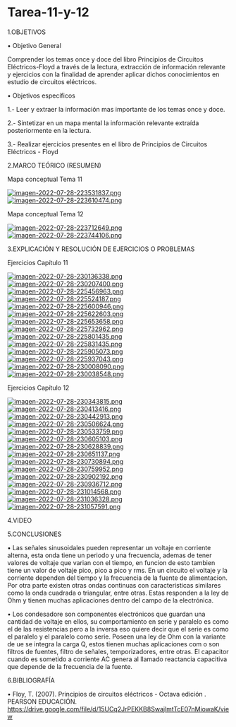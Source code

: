 # Tarea-11-y-12
1.OBJETIVOS

• Objetivo General

Comprender los temas once y doce del libro Principios de Circuitos Eléctricos-Floyd a través de la lectura, extracción de información relevante y ejercicios con la finalidad de aprender aplicar dichos conocimientos en estudio de circuitos eléctricos.

• Objetivos específicos

1.- Leer y extraer la información mas importante de los temas once y doce.

2.- Sintetizar en un mapa mental la información relevante extraída posteriormente en la lectura.

3.- Realizar ejercicios presentes en el libro de Principios de Circuitos Eléctricos - Floyd

2.MARCO TEÓRICO (RESUMEN)

Mapa conceptual Tema 11

[![imagen-2022-07-28-223531837.png](https://i.postimg.cc/tTDQ08CM/imagen-2022-07-28-223531837.png)](https://postimg.cc/S2XtCT96)
[![imagen-2022-07-28-223610474.png](https://i.postimg.cc/q7d9NpNF/imagen-2022-07-28-223610474.png)](https://postimg.cc/dh4WXPmR)

Mapa conceptual Tema 12

[![imagen-2022-07-28-223712649.png](https://i.postimg.cc/d0BSDrP7/imagen-2022-07-28-223712649.png)](https://postimg.cc/yJDTbJNB)
[![imagen-2022-07-28-223744106.png](https://i.postimg.cc/mkFw3Fqy/imagen-2022-07-28-223744106.png)](https://postimg.cc/y3scsW7D)


3.EXPLICACIÓN Y RESOLUCIÓN DE EJERCICIOS O PROBLEMAS

Ejercicios Capítulo 11

[![imagen-2022-07-28-230136338.png](https://i.postimg.cc/0NHfFqTQ/imagen-2022-07-28-230136338.png)](https://postimg.cc/zLKKH4XZ)
[![imagen-2022-07-28-230207400.png](https://i.postimg.cc/yYP02H9H/imagen-2022-07-28-230207400.png)](https://postimg.cc/KR1KgCJq)
[![imagen-2022-07-28-225456963.png](https://i.postimg.cc/CxGzBHhs/imagen-2022-07-28-225456963.png)](https://postimg.cc/k25nLSt2)
[![imagen-2022-07-28-225524187.png](https://i.postimg.cc/vTn6PRsp/imagen-2022-07-28-225524187.png)](https://postimg.cc/sGVXXN1c)
[![imagen-2022-07-28-225600946.png](https://i.postimg.cc/7hSf3g14/imagen-2022-07-28-225600946.png)](https://postimg.cc/gLkzdLBt)
[![imagen-2022-07-28-225622603.png](https://i.postimg.cc/mgLt91Px/imagen-2022-07-28-225622603.png)](https://postimg.cc/LnW9KXkv)
[![imagen-2022-07-28-225653658.png](https://i.postimg.cc/Pf1xFQZs/imagen-2022-07-28-225653658.png)](https://postimg.cc/bdNpZb33)
[![imagen-2022-07-28-225732962.png](https://i.postimg.cc/mgp2FXxM/imagen-2022-07-28-225732962.png)](https://postimg.cc/LJfMcV86)
[![imagen-2022-07-28-225801435.png](https://i.postimg.cc/zX0q9tGM/imagen-2022-07-28-225801435.png)](https://postimg.cc/MvfkBYRb)
[![imagen-2022-07-28-225831435.png](https://i.postimg.cc/2yCfthRr/imagen-2022-07-28-225831435.png)](https://postimg.cc/phc7h9L6)
[![imagen-2022-07-28-225905073.png](https://i.postimg.cc/ydB56KfT/imagen-2022-07-28-225905073.png)](https://postimg.cc/t1SDDKG1)
[![imagen-2022-07-28-225937043.png](https://i.postimg.cc/J0z2JqCD/imagen-2022-07-28-225937043.png)](https://postimg.cc/LYGDFjX2)
[![imagen-2022-07-28-230008090.png](https://i.postimg.cc/B6MhqKPq/imagen-2022-07-28-230008090.png)](https://postimg.cc/CBnC7d4t)
[![imagen-2022-07-28-230038548.png](https://i.postimg.cc/pr3JTYWt/imagen-2022-07-28-230038548.png)](https://postimg.cc/GTJygDTM)

Ejercicios Capítulo 12

[![imagen-2022-07-28-230343815.png](https://i.postimg.cc/FsDJDx5F/imagen-2022-07-28-230343815.png)](https://postimg.cc/zVHBfKG4)
[![imagen-2022-07-28-230413416.png](https://i.postimg.cc/Kvv1kgK6/imagen-2022-07-28-230413416.png)](https://postimg.cc/YjZrT0zR)
[![imagen-2022-07-28-230442913.png](https://i.postimg.cc/QCNdTRMQ/imagen-2022-07-28-230442913.png)](https://postimg.cc/5YGJcKLy)
[![imagen-2022-07-28-230506624.png](https://i.postimg.cc/bNJvNcW8/imagen-2022-07-28-230506624.png)](https://postimg.cc/RqkmX8vb)
[![imagen-2022-07-28-230533759.png](https://i.postimg.cc/d16qw49L/imagen-2022-07-28-230533759.png)](https://postimg.cc/5YHcm5TV)
[![imagen-2022-07-28-230605103.png](https://i.postimg.cc/SNJybLYx/imagen-2022-07-28-230605103.png)](https://postimg.cc/6yxsdvhk)
[![imagen-2022-07-28-230628839.png](https://i.postimg.cc/2SWrVzwp/imagen-2022-07-28-230628839.png)](https://postimg.cc/87TqYg9w)
[![imagen-2022-07-28-230651137.png](https://i.postimg.cc/VNBwWDpD/imagen-2022-07-28-230651137.png)](https://postimg.cc/PLx0tztw)
[![imagen-2022-07-28-230730894.png](https://i.postimg.cc/J0gCzgH4/imagen-2022-07-28-230730894.png)](https://postimg.cc/rRSPhf9v)
[![imagen-2022-07-28-230759952.png](https://i.postimg.cc/Xv8MCXBP/imagen-2022-07-28-230759952.png)](https://postimg.cc/DW8YVvgQ)
[![imagen-2022-07-28-230902192.png](https://i.postimg.cc/KYmwxFpD/imagen-2022-07-28-230902192.png)](https://postimg.cc/RWbXTrBW)
[![imagen-2022-07-28-230936712.png](https://i.postimg.cc/zXZ14mN0/imagen-2022-07-28-230936712.png)](https://postimg.cc/grD56TnZ)
[![imagen-2022-07-28-231014568.png](https://i.postimg.cc/0N34mm2c/imagen-2022-07-28-231014568.png)](https://postimg.cc/3yX9QkGv)
[![imagen-2022-07-28-231036328.png](https://i.postimg.cc/SNrtdHxX/imagen-2022-07-28-231036328.png)](https://postimg.cc/ZCWcK73Z)
[![imagen-2022-07-28-231057591.png](https://i.postimg.cc/dVNNPddw/imagen-2022-07-28-231057591.png)](https://postimg.cc/tsPNFs2M)

4.VIDEO

5.CONCLUSIONES

• Las señales sinusoidales pueden representar un voltaje en corriente alterna, esta onda tiene un periodo y una frecuencia, ademas de tener valores de voltaje que varian con el tiempo, en funcion de esto tambien tiene un valor de voltaje pico, pico a pico y rms. En un circuito el voltaje y la corriente dependen del tiempo y la frecuencia de la fuente de alimentacion. Por otra parte existen otras ondas continuas con caracteristicas similares como la onda cuadrada o triangular, entre otras. Estas responden a la ley de Ohm y tienen muchas aplicaciones dentro del campo de la electrónica.

• Los condesadore son componentes electrónicos que guardan una cantidad de voltaje en ellos, su comportamiento en serie y paralelo es como el de las resistencias pero a la inversa eso quiere decir que el serie es como el paralelo y el paralelo como serie. Poseen una ley de Ohm con la variante de ue se integra la carga Q, estos tienen muchas aplicaciones com o son filtros de fuentes, filtro de señales, temporizadores, entre otras. El capacitor cuando es sometido a corriente AC genera al llamado reactancia capacitiva que depende de la frecuencia de la fuente.

6.BIBLIOGRAFÍA

• Floy, T. (2007). Principios de circuitos eléctricos - Octava edición . PEARSON EDUCACIÓN. https://drive.google.com/file/d/15UCq2JrPEKKB8SwajlmtTcE07nMiowaK/view

